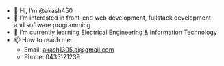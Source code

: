- 👋 Hi, I’m @akash450
- 👀 I’m interested in front-end web development, fullstack development and software programming
- 🌱 I’m currently learning Electrical Engineering & Information Technology
- 📫 How to reach me: 
    - Email: akash1305.ai@gmail.com
    - Phone: 0435121239

<!---
akash450/akash450 is a ✨ special ✨ repository because its `README.md` (this file) appears on your GitHub profile.
You can click the Preview link to take a look at your changes.
--->
